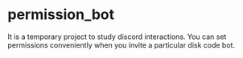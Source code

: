 # permission_bot
It is a temporary project to study discord interactions. You can set permissions conveniently when you invite a particular disk code bot.
